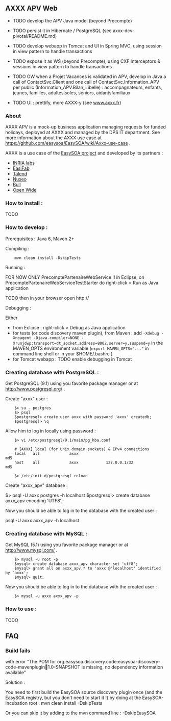 ## AXXX APV Web

* TODO develop the APV Java model (beyond Precompte) 
* TODO persist it in Hibernate / PostgreSQL (see axxx-dcv-pivotal/README.md)
* TODO develop webapp in Tomcat and UI in Spring MVC, using session in view pattern to handle transactions
* TODO expose it as WS (beyond Precompte), using CXF Interceptors & sessions in view pattern to handle transactions
* TODO OW when a Projet Vacances is validated in APV, develop in Java a call of ContactSvc.Client and one call of ContactSvc.Information_APV per public (Information_APV.Bilan_Libelle) : accompagnateurs, enfants, jeunes, familles, adultesisoles, seniors, aidantsfamiliaux

* TODO UI : prettify, more AXXX-y (see www.axxx.fr)


### About
AXXX APV is a mock-up business application managing requests for funded holidays, deployed at AXXX and managed by the DPS IT department.
See more information about the AXXX use case at https://github.com/easysoa/EasySOA/wiki/Axxx-use-case .

AXXX is a use case of the [EasySOA project](http://www.easysoa.org) and developed by its partners :
* [INRIA labs](http://www.inria.fr)
* [EasiFab](http://easifab.net)
* [Talend](http://www.talend.com)
* [Nuxeo](http://www.nuxeo.org)
* [Bull](http://www.bull.com)
* [Open Wide](http://www.openwide.fr)


### How to install :
TODO

### How to develop :

Prerequisites : Java 6, Maven 2+

Compiling :

        mvn clean install -DskipTests

Running :

FOR NOW ONLY PrecomptePartenaireWebService !!
        in Eclipse, on PrecomptePartenaireWebServiceTestStarter do right-click > Run as Java application

TODO then in your browser open http://

Debugging :

Either
* from Eclipse : right-click > Debug as Java application
* for tests (or code discovery maven plugin), from Maven : add ```-Xdebug -Xnoagent -Djava.compiler=NONE -Xrunjdwp:transport=dt_socket,address=8002,server=y,suspend=y``` in the MAVEN_OPTS environment variable (```export MAVEN_OPTS="..."``` in command line shell or in your $HOME/.bashrc )
* for Tomcat webapp : TODO enable debugging in Tomcat


### Creating database with PostgreSQL :

Get PostgreSQL (9.1) using you favorite package manager or at http://www.postgresql.org/ .

Create "axxx" user :

        $> su - postgres
        $> psql
        $postgresql> create user axxx with password 'axxx' createdb;
        $postgresql> \q

Allow him to log in locally using password :

        $> vi /etc/postgresql/9.1/main/pg_hba.conf

        # [AXXX] local (for Unix domain sockets) & IPv4 connections
        local   all             axxx                                    md5
        host    all             axxx            127.0.0.1/32            md5

        $> /etc/init.d/postgresql reload

Create "axxx_apv" database :

$> psql -U axxx postgres -h localhost
$postgresql> create database axxx_apv encoding 'UTF8';

Now you should be able to log in to the database with the created user :

psql -U axxx axxx_apv -h localhost


### Creating database with MySQL :

Get MySQL (5.1) using you favorite package manager or at http://www.mysql.com/ .

        $> mysql -u root -p
        $mysql> create database axxx_apv character set 'utf8';
        $mysql> grant all on axxx_apv.* to 'axxx'@'localhost' identified by 'axxx';
        $mysql> quit;

Now you should be able to log in to the database with the created user :

        $> mysql -u axxx axxx_apv -p


### How to use :
TODO


## FAQ

### Build fails
with error "The POM for org.easysoa.discovery.code:easysoa-discovery-code-mavenplugin:jar:1.0-SNAPSHOT is missing, no dependency information available" 

Solution :

You need to first build the EasySOA source discovery plugin once (and the EasySOA registry, but you don't need to start it !) by doing at the EasySOA-Incubation root : mvn clean install -DskipTests

Or you can skip it by adding to the mvn command line : -DskipEasySOA
